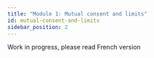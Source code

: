 ```yaml
---
title: "Module 1: Mutual consent and limits"
id: mutual-consent-and-limits
sidebar_position: 2
---
```


Work in progress, please read French version
